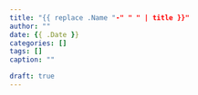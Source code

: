 ```yaml
---
title: "{{ replace .Name "-" " " | title }}"
author: ""
date: {{ .Date }}
categories: []
tags: []
caption: ""

draft: true
---
```



